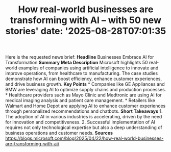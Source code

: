 ﻿---
title: "How real-world businesses are transforming with AI – with 50 new stories'
date: '2025-08-28T07:01:35"
category: "Markets"
summary: ""
slug: "how realworld businesses are transforming with ai  with 50 n"
source_urls:
  - "https://blogs.microsoft.com/blog/2025/04/22/https-blogs-microsoft-com-blog-2024-11-12-how-real-world-businesses-are-transforming-with-ai/"
seo:
  title: "How real-world businesses are transforming with AI – with 50 new stories | Hash n Hedge'
  description: '"
  keywords: ["news", "markets", "brief"]
---
Here is the requested news brief:  **Headline** Businesses Embrace AI for Transformation  **Summary Meta Description** Microsoft highlights 50 real-world examples of companies using artificial intelligence to innovate and improve operations, from healthcare to manufacturing. The case studies demonstrate how AI can boost efficiency, enhance customer experiences, and drive business growth.  **Key Points**  * Companies like GE Appliances and BMW are leveraging AI to optimize supply chains and production processes. * Healthcare providers such as Mayo Clinic and Medtronic are using AI for medical imaging analysis and patient care management. * Retailers like Walmart and Home Depot are applying AI to enhance customer experiences through personalized recommendations and chatbots.  **Short Takeaways**  1. The adoption of AI in various industries is accelerating, driven by the need for innovation and competitiveness. 2. Successful implementation of AI requires not only technological expertise but also a deep understanding of business operations and customer needs.  **Sources** https://blogs.microsoft.com/blog/2025/04/22/how-real-world-businesses-are-transforming-with-ai/ 
